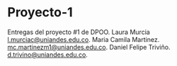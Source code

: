 # Proyecto-1
Entregas del proyecto #1 de DPOO. 
Laura Murcia  
l.murciac@uniandes.edu.co. 
Maria Camila Martinez. 
mc.martinezm1@uniandes.edu.co. 
Daniel Felipe Triviño. 
d.trivino@uniandes.edu.co. 
